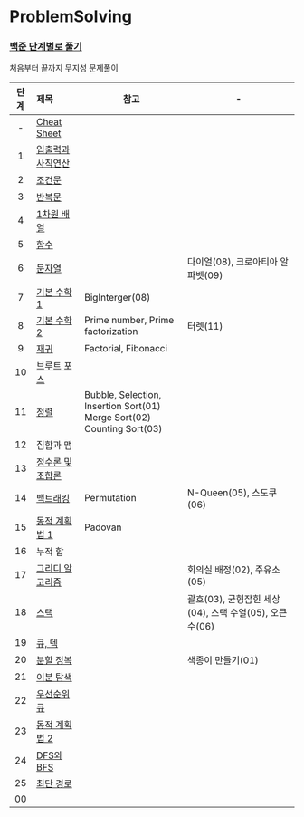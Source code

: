 # ProblemSolving

### [백준 단계별로 풀기](https://www.acmicpc.net/step)  
처음부터 끝까지 무지성 문제풀이

| 단계  | 제목                                                                                  | 참고                                                                               | -                                       |
|:---:|:------------------------------------------------------------------------------------|----------------------------------------------------------------------------------|-----------------------------------------|
|  -  | [Cheat Sheet](https://github.com/eezn/ProblemSolving/blob/master/cheatsheet.md)     |||
|  1  | [입출력과 사칙연산](https://github.com/eezn/ProblemSolving/tree/master/src/baekjoon/step01) |||
|  2  | [조건문](https://github.com/eezn/ProblemSolving/tree/master/src/baekjoon/step02)       |||
|  3  | [반복문](https://github.com/eezn/ProblemSolving/tree/master/src/baekjoon/step03)       |||
|  4  | [1차원 배열](https://github.com/eezn/ProblemSolving/tree/master/src/baekjoon/step04)    |||
|  5  | [함수](https://github.com/eezn/ProblemSolving/tree/master/src/baekjoon/step05)        |||
|  6  | [문자열](https://github.com/eezn/ProblemSolving/tree/master/src/baekjoon/step06)       |                                                                                  | 다이얼(08), 크로아티아 알파벳(09)                  |
|  7  | [기본 수학 1](https://github.com/eezn/ProblemSolving/tree/master/src/baekjoon/step07)   | BigInterger(08)                                                                  ||
|  8  | [기본 수학 2](https://github.com/eezn/ProblemSolving/tree/master/src/baekjoon/step07)   | Prime number, Prime factorization                                                | 터렛(11)                                  |
|  9  | [재귀](https://github.com/eezn/ProblemSolving/tree/master/src/baekjoon/step09)        | Factorial, Fibonacci                                                             ||
| 10  | [브루트 포스](https://github.com/eezn/ProblemSolving/tree/master/src/baekjoon/step10)    ||
| 11  | [정렬](https://github.com/eezn/ProblemSolving/tree/master/src/baekjoon/step11)        | Bubble, Selection, Insertion Sort(01)</br> Merge Sort(02)</br> Counting Sort(03) ||
| 12  | 집합과 맵                                                                               |||
| 13  | [정수론 및 조합론](https://github.com/eezn/ProblemSolving/tree/master/src/baekjoon/step13) |||
| 14  | [백트래킹](https://github.com/eezn/ProblemSolving/tree/master/src/baekjoon/step14)      | Permutation                                                                      | N-Queen(05), 스도쿠(06)                    |
| 15  | [동적 계획법 1](https://github.com/eezn/ProblemSolving/tree/master/src/baekjoon/step15)  | Padovan                                                                          ||
| 16  | 누적 합                                                                                |||
| 17  | [그리디 알고리즘](https://github.com/eezn/ProblemSolving/tree/master/src/baekjoon/step17)  |                                                                                  | 회의실 배정(02), 주유소(05)                     |
| 18  | [스택](https://github.com/eezn/ProblemSolving/tree/master/src/baekjoon/step18)        |                                                                                  | 괄호(03), 균형잡힌 세상(04), 스택 수열(05), 오큰수(06) |
| 19  | [큐, 덱](https://github.com/eezn/ProblemSolving/tree/master/src/baekjoon/step19)      |||
| 20  | [분할 정복](https://github.com/eezn/ProblemSolving/tree/master/src/baekjoon/step20)     |                                                                                  | 색종이 만들기(01)                                                                      |
| 21  | [이분 탐색](https://github.com/eezn/ProblemSolving/tree/master/src/baekjoon/step21)     |||
| 22  | [우선순위 큐](https://github.com/eezn/ProblemSolving/tree/master/src/baekjoon/step22)    |||
| 23  | [동적 계획법 2](https://github.com/eezn/ProblemSolving/tree/master/src/baekjoon/step23)  |||
| 24  | [DFS와 BFS](https://github.com/eezn/ProblemSolving/tree/master/src/baekjoon/step24)  |||
| 25  | [최단 경로](https://github.com/eezn/ProblemSolving/tree/master/src/baekjoon/step25)     |||
| 00  | [](https://github.com/eezn/ProblemSolving/tree/master/src/baekjoon/step)            |||
